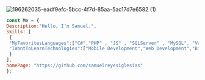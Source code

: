  

<!---
samuelreyesiglesias/samuelreyesiglesias is a ✨ special ✨ repository because its `README.md` (this file) appears on your GitHub profile.
You can click the Preview link to take a look at your changes.
--->
![196262035-eadf9efc-5bcc-4f7d-85aa-5ac17d7e6582 (1)](https://user-images.githubusercontent.com/51006648/209210852-5cb5d171-2cab-4cb2-aa9e-e0dfe1807403.png)



```javascript
const Me = {
Description:"Hello, I’m Samuel.",
Skills: [
 {
 "MyFavoritesLanguages":["C#","PHP" , "JS" , "SQLServer" , "MySQL", "Vue", "Laravel","Python"],
 "IWantToLearnTechnologies":["Mobile Development","Web Development","Big data","Machine Learning", "Devops","CyberSecurity", "BlockChain"]
 }
],
homePage: "https://github.com/samuelreyesiglesias"
};
``````
